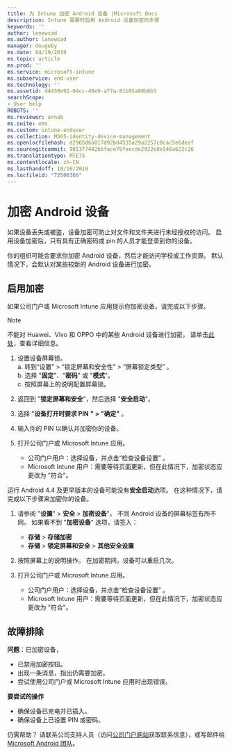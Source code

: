 ```yaml
---
title: 为 Intune 加密 Android 设备 |Microsoft Docs
description: Intune 需要时启用 Android 设备加密的步骤
keywords: ''
author: lenewsad
ms.author: lanewsad
manager: dougeby
ms.date: 04/19/2019
ms.topic: article
ms.prod: ''
ms.service: microsoft-intune
ms.subservice: end-user
ms.technology: ''
ms.assetid: d4430e92-04cc-48e9-a77a-81b95a90b6b3
searchScope:
- User help
ROBOTS: ''
ms.reviewer: arnab
ms.suite: ems
ms.custom: intune-enduser
ms.collection: M365-identity-device-management
ms.openlocfilehash: d2965d6a017d92bd4535a29a2257c0cac5e6deaf
ms.sourcegitcommit: 9013f7442bbface78feecde2922e8e546a622c16
ms.translationtype: MTE75
ms.contentlocale: zh-CN
ms.lasthandoff: 10/16/2019
ms.locfileid: "72506366"
---
```

# <a name="encrypting-your-android-device"></a>加密 Android 设备

如果设备丢失或被盗，设备加密可防止对文件和文件夹进行未经授权的访问。 启用设备加密后，只有具有正确密码或 pin 的人员才能登录到你的设备。 

你的组织可能会要求你加密 Android 设备，然后才能访问学校或工作资源。 默认情况下，会默认对某些较新的 Android 设备进行加密。  

## <a name="turn-on-encryption"></a>启用加密

如果公司门户或 Microsoft Intune 应用提示你加密设备，请完成以下步骤。 

> [!Note]
> 不能对 Huawei、Vivo 和 OPPO 中的某些 Android 设备进行加密。 请单击[此处](your-device-appears-encrypted-but-cp-says-otherwise-android.md)，查看详细信息。  

1. 设置设备屏幕锁。  
    a. 转到“设置”   > “锁定屏幕和安全性”   > “屏幕锁定类型”  。  
    b. 选择 "**固定**"、"**密码**" 或 "**模式**"。  
    c. 按照屏幕上的说明配置屏幕锁。  

2. 返回到 "**锁定屏幕和安全**"，然后选择 "**安全启动**"。
3. 选择 "**设备打开时要求 PIN** **"  >  "确定"** 。
4. 输入你的 PIN 以确认并加密你的设备。
5. 打开公司门户或 Microsoft Intune 应用。
    * 公司门户用户：选择设备，并点击“检查设备设置”  。 
    * Microsoft Intune 用户：需要等待页面更新，但在此情况下，加密状态应更改为 "符合"。  

运行 Android 4.4 及更早版本的设备可能没有**安全启动**选项。 在这种情况下，请完成以下步骤来加密你的设备。

1. 请参阅 "**设置**"  > **安全** > **加密设备**"。 不同 Android 设备的屏幕标签有所不同。 如果看不到 "**加密设备**" 选项，请签入：
    * **存储** > **存储加密**
    * **存储** > **锁定屏幕和安全** > **其他安全设置** 

2. 按照屏幕上的说明操作。 在加密期间，设备可以重启几次。
3. 打开公司门户或 Microsoft Intune 应用。
    * 公司门户用户：选择设备，并点击“检查设备设置”  。  
    * Microsoft Intune 用户：需要等待页面更新，但在此情况下，加密状态应更改为 "符合"。

## <a name="troubleshoot"></a>故障排除  
**问题**：已加密设备，

- 已禁用加密按钮。
- 出现一条消息，指出仍需要加密。
- 尝试使用公司门户或 Microsoft Intune 应用时出现错误。

**要尝试的操作**

- 确保设备已充电并已插入。  
- 确保设备上已设置 PIN 或密码。  

仍需帮助？ 请联系公司支持人员（访问[公司门户网站](https://go.microsoft.com/fwlink/?linkid=2010980)获取联系信息），或写邮件给 <a href="mailto:wintunedroidfbk@microsoft.com?subject=I'm having trouble with encryption on my Android device&body=Describe the issue you're experiencing here.">Microsoft Android 团队</a>。  
